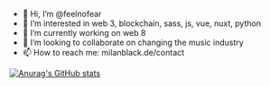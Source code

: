 - 👋 Hi, I’m @feelnofear
- 👀 I’m interested in web 3, blockchain, sass, js, vue, nuxt, python
- 🌱 I’m currently working on web 8
- 💞️ I’m looking to collaborate on changing the music industry
- 📫 How to reach me: milanblack.de/contact


[![Anurag's GitHub stats](https://github-readme-stats.vercel.app/api?username=feelnofear)](https://github.com/anuraghazra/github-readme-stats)
